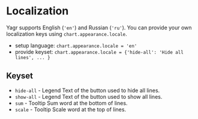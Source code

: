 # Localization

Yagr supports English (`'en'`) and Russian (`'ru'`). You can provide your own localization keys using `chart.appearance.locale`.

-   setup language: `chart.appearance.locale = 'en'`
-   provide keyset: `chart.appearance.locale = {'hide-all': 'Hide all lines', ... }`

## Keyset

-   `hide-all` - Legend Text of the button used to hide all lines.
-   `show-all` - Legend Text of the button used to show all lines.
-   `sum` - Tooltip Sum word at the bottom of lines.
-   `scale` - Tooltip Scale word at the top of lines.
